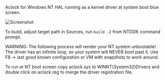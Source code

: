 Aclock for Windows NT HAL running as a kernel driver at system boot blue screen.

![Screenshot](aclock.png)

To build, adjust target path in Sources, run `build -Z` from NTDDK command prompt.

WARNING: The following process will render your NT system unbootable! The driver has an infinite loop, so your system will NEVER boot past it. Use F8 -> last good known configuration or VM with snapshots to work around.

To run at NT boot screen copy aclock.sys to WINNT\System32\Drivers and double click on aclock.reg to merge the driver registration file.
